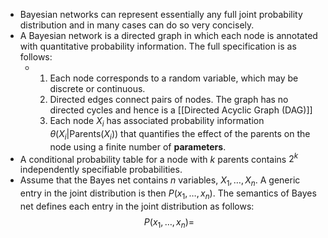 - Bayesian networks can represent essentially any full joint probability distribution and in many cases can do so very concisely.
- A Bayesian network is a directed graph in which each node is annotated with quantitative probability information. The full specification is as follows:
	- 1. Each node corresponds to a random variable, which may be discrete or continuous.
	  2. Directed edges connect pairs of nodes. The graph has no directed cycles and hence is a [[Directed Acyclic Graph (DAG)]]
	  3. Each node $X_i$ has associated probability information $\theta(X_i | \mathrm{Parents}(X_i))$ that quantifies the effect of the parents on the node using a finite number of **parameters**.
- A conditional probability table for a node with $k$ parents contains $2^k$ independently specifiable probabilities.
- Assume that the Bayes net contains $n$ variables, $X_1, \dots, X_n$. A generic entry in the joint distribution is then $P(x_1, \dots, x_n)$. The semantics of Bayes net defines each entry in the joint distribution as follows:
  $$
  P(x_1, \dots, x_n) = \
  $$